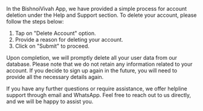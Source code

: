 In the BishnoiVivah App, we have provided a simple process for account deletion under the Help and Support section. To delete your account, please follow the steps below:

1. Tap on "Delete Account" option.
2. Provide a reason for deleting your account.
3. Click on "Submit" to proceed.

Upon completion, we will promptly delete all your user data from our database. Please note that we do not retain any information related to your account. If you decide to sign up again in the future, you will need to provide all the necessary details again.

If you have any further questions or require assistance, we offer helpline support through email and WhatsApp. Feel free to reach out to us directly, and we will be happy to assist you.
